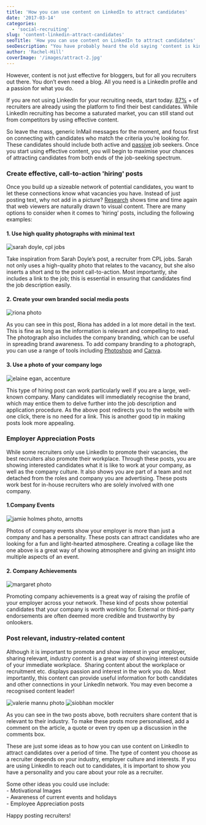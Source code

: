 ```yaml
---
title: 'How you can use content on LinkedIn to attract candidates'
date: '2017-03-14'
categories:
  - 'social-recruiting'
slug: 'content-linkedin-attract-candidates'
seoTitle: 'How you can use content on LinkedIn to attract candidates'
seoDescription: "You have probably heard the old saying 'content is king', a phrase that still reigns true, especially in the age of social media saturation."
author: 'Rachel-Hill'
coverImage: '/images/attract-2.jpg'
---
```


However, content is not just effective for bloggers, but for all you recruiters out there. You don’t even need a blog. All you need is a LinkedIn profile and a passion for what you do.

If you are not using LinkedIn for your recruiting needs, start today. [87%](http://www.adweek.com/digital/survey-96-of-recruiters-use-social-media-to-find-high-quality-candidates/) + of recruiters are already using the platform to find their best candidates. While LinkedIn recruiting has become a saturated market, you can still stand out from competitors by using effective content.

So leave the mass, generic InMail messages for the moment, and focus first on connecting with candidates who match the criteria you’re looking for. These candidates should include both active and [passive](https://www.linkedin.com/pulse/recruiting-linkedin-status-george-blomgren) job seekers. Once you start using effective content, you will begin to maximise your chances of attracting candidates from both ends of the job-seeking spectrum.

### **Create effective, call-to-action 'hiring' posts**

Once you build up a sizeable network of potential candidates, you want to let these connections know what vacancies you have. Instead of just posting text, why not add in a picture? [Research](http://www.mdgadvertising.com/blog/its-all-about-the-images-infographic/) shows time and time again that web viewers are naturally drawn to visual content. There are many options to consider when it comes to ‘hiring’ posts, including the following examples:

#### **1\. Use high quality photographs with minimal text**

![sarah doyle, cpl jobs](/images/sarah-doyle-cpl-jobs.png)

Take inspiration from Sarah Doyle’s post, a recruiter from CPL jobs. Sarah not only uses a high-quality photo that relates to the vacancy, but she also inserts a short and to the point call-to-action. Most importantly, she includes a link to the job; this is essential in ensuring that candidates find the job description easily.

#### **2\. Create your own branded social media posts**

![riona photo](/images/riona-photo.png)

As you can see in this post, Riona has added in a lot more detail in the text. This is fine as long as the information is relevant and compelling to read. The photograph also includes the company branding, which can be useful in spreading brand awareness. To add company branding to a photograph, you can use a range of tools including [Photoshop](http://www.adobe.com/ie/products/photoshop.html?mv=search&s_kwcid=AL!3085!3!88914515930!e!!g!!photoshop&ef_id=WK7KtgAABZLkzMhO:20170310153924:s) and [Canva](https://www.canva.com/).

#### **3\. Use a photo of your company logo**

![elaine egan, accenture](/images/elaine-egan-accenture.png)

This type of hiring post can work particularly well if you are a large, well-known company. Many candidates will immediately recognise the brand, which may entice them to delve further into the job description and application procedure. As the above post redirects you to the website with one click, there is no need for a link. This is another good tip in making posts look more appealing.

### **Employer Appreciation Posts**

While some recruiters only use LinkedIn to promote their vacancies, the best recruiters also promote their workplace. Through these posts, you are showing interested candidates what it is like to work at your company, as well as the company culture. It also shows you are part of a team and not detached from the roles and company you are advertising. These posts work best for in-house recruiters who are solely involved with one company.

#### **1.Company Events**

![jamie holmes photo, arnotts](/images/jamie-holmes-photo-arnotts.png)

Photos of company events show your employer is more than just a company and has a personality. These posts can attract candidates who are looking for a fun and light-hearted atmosphere. Creating a collage like the one above is a great way of showing atmosphere and giving an insight into multiple aspects of an event.

#### **2\. Company Achievements**

![margaret photo](/images/margaret-photo.png)

Promoting company achievements is a great way of raising the profile of your employer across your network. These kind of posts show potential candidates that your company is worth working for. External or third-party endorsements are often deemed more credible and trustworthy by onlookers.

### **Post relevant, industry-related content**

Although it is important to promote and show interest in your employer, sharing relevant, industry content is a great way of showing interest outside of your immediate workplace.  Sharing content about the workplace or recruitment etc. displays passion and interest in the work you do. Most importantly, this content can provide useful information for both candidates and other connections in your LinkedIn network. You may even become a recognised content leader!

![valerie mannu photo](/images/valerie-mannu-photo.png) ![siobhan mockler](/images/siobhan-mockler.png)

As you can see in the two posts above, both recruiters share content that is relevant to their industry. To make these posts more personalised, add a comment on the article, a quote or even try open up a discussion in the comments box.

These are just some ideas as to how you can use content on LinkedIn to attract candidates over a period of time. The type of content you choose as a recruiter depends on your industry, employer culture and interests. If you are using LinkedIn to reach out to candidates, it is important to show you have a personality and you care about your role as a recruiter.

Some other ideas you could use include:  
\- Motivational Images  
\- Awareness of current events and holidays  
\- Employee Appreciation posts

Happy posting recruiters!
